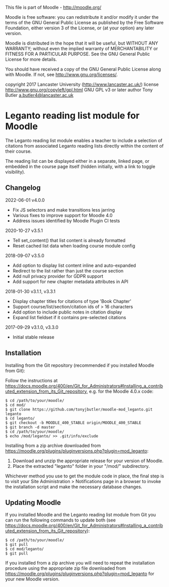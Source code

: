 This file is part of Moodle - http://moodle.org/

Moodle is free software: you can redistribute it and/or modify
it under the terms of the GNU General Public License as published by
the Free Software Foundation, either version 3 of the License, or
(at your option) any later version.

Moodle is distributed in the hope that it will be useful,
but WITHOUT ANY WARRANTY; without even the implied warranty of
MERCHANTABILITY or FITNESS FOR A PARTICULAR PURPOSE.  See the
GNU General Public License for more details.

You should have received a copy of the GNU General Public License
along with Moodle.  If not, see <http://www.gnu.org/licenses/>.

copyright 2017 Lancaster University (http://www.lancaster.ac.uk/)
license   http://www.gnu.org/copyleft/gpl.html GNU GPL v3 or later
author    Tony Butler <a.butler4@lancaster.ac.uk>


Leganto reading list module for Moodle
======================================

The Leganto reading list module enables a teacher to include a selection of
citations from associated Leganto reading lists directly within the content
of their course.

The reading list can be displayed either in a separate, linked page, or
embedded in the course page itself (hidden initially, with a link to toggle
visibility).


Changelog
---------

2022-06-01  v4.0.0
  * Fix JS selectors and make transitions less jarring
  * Various fixes to improve support for Moodle 4.0
  * Address issues identified by Moodle Plugin CI tests

2020-10-27  v3.5.1
  * Tell set_content() that list content is already formatted
  * Reset cached list data when loading course module config

2018-09-07  v3.5.0
  * Add option to display list content inline and auto-expanded
  * Redirect to the list rather than just the course section
  * Add null privacy provider for GDPR support
  * Add support for new chapter metadata attributes in API

2018-01-30  v3.1.1, v3.3.1
  * Display chapter titles for citations of type 'Book Chapter'
  * Support course/list/section/citation ids of > 16 characters
  * Add option to include public notes in citation display
  * Expand list fieldset if it contains pre-selected citations

2017-09-29  v3.1.0, v3.3.0
  * Initial stable release


Installation
------------

Installing from the Git repository (recommended if you installed Moodle from
Git):

Follow the instructions at
https://docs.moodle.org/400/en/Git_for_Administrators#Installing_a_contributed_extension_from_its_Git_repository,
e.g. for the Moodle 4.0.x code:

    $ cd /path/to/your/moodle/
    $ cd mod/
    $ git clone https://github.com/tonyjbutler/moodle-mod_leganto.git leganto
    $ cd leganto/
    $ git checkout -b MOODLE_400_STABLE origin/MOODLE_400_STABLE
    $ git branch -d master
    $ cd /path/to/your/moodle/
    $ echo /mod/leganto/ >> .git/info/exclude


Installing from a zip archive downloaded from
https://moodle.org/plugins/pluginversions.php?plugin=mod_leganto:

1. Download and unzip the appropriate release for your version of Moodle.
2. Place the extracted "leganto" folder in your "/mod/" subdirectory.

Whichever method you use to get the module code in place, the final step is to
visit your Site Administration > Notifications page in a browser to invoke the
installation script and make the necessary database changes.


Updating Moodle
---------------
If you installed Moodle and the Leganto reading list module from Git you can
run the following commands to update both (see
https://docs.moodle.org/400/en/Git_for_Administrators#Installing_a_contributed_extension_from_its_Git_repository):

    $ cd /path/to/your/moodle/
    $ git pull
    $ cd mod/leganto/
    $ git pull

If you installed from a zip archive you will need to repeat the installation
procedure using the appropriate zip file downloaded from
https://moodle.org/plugins/pluginversions.php?plugin=mod_leganto for your
new Moodle version.

